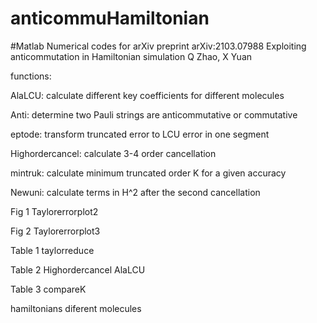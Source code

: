 # anticommuHamiltonian
#Matlab Numerical codes for arXiv preprint arXiv:2103.07988
Exploiting anticommutation in Hamiltonian simulation
Q Zhao, X Yuan

functions:  

AlaLCU:  calculate different key coefficients for different molecules  

Anti: determine two Pauli strings are anticommutative or commutative   

eptode: transform truncated error to LCU error in one segment  

Highordercancel: calculate 3-4 order cancellation  

mintruk: calculate minimum truncated order K for a given accuracy  

Newuni: calculate terms in H^2 after the second cancellation


Fig 1  Taylorerrorplot2  

Fig 2  Taylorerrorplot3  

Table 1  taylorreduce   

Table 2  Highordercancel   AlaLCU  

Table 3  compareK

hamiltonians diferent molecules
